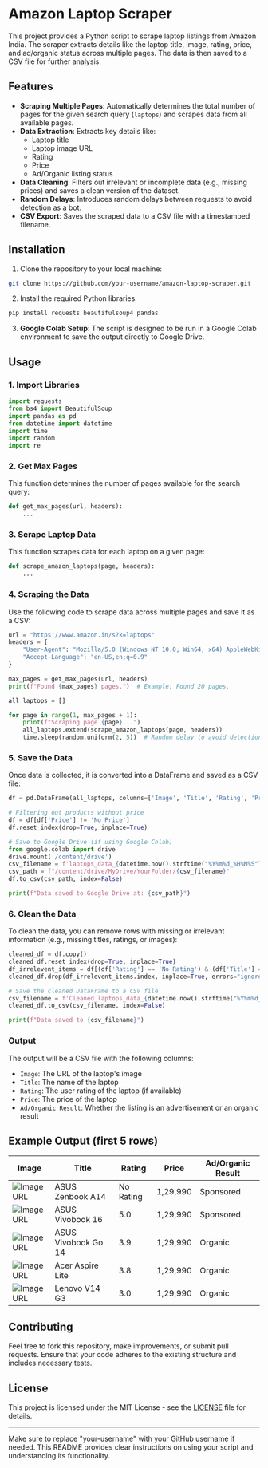 # Amazon Laptop Scraper

This project provides a Python script to scrape laptop listings from Amazon India. The scraper extracts details like the laptop title, image, rating, price, and ad/organic status across multiple pages. The data is then saved to a CSV file for further analysis.

## Features

- **Scraping Multiple Pages**: Automatically determines the total number of pages for the given search query (`laptops`) and scrapes data from all available pages.
- **Data Extraction**: Extracts key details like:
  - Laptop title
  - Laptop image URL
  - Rating
  - Price
  - Ad/Organic listing status
- **Data Cleaning**: Filters out irrelevant or incomplete data (e.g., missing prices) and saves a clean version of the dataset.
- **Random Delays**: Introduces random delays between requests to avoid detection as a bot.
- **CSV Export**: Saves the scraped data to a CSV file with a timestamped filename.

## Installation

1. Clone the repository to your local machine:

```bash
git clone https://github.com/your-username/amazon-laptop-scraper.git
```

2. Install the required Python libraries:

```bash
pip install requests beautifulsoup4 pandas
```

3. **Google Colab Setup**: The script is designed to be run in a Google Colab environment to save the output directly to Google Drive.

## Usage

### 1. Import Libraries

```python
import requests
from bs4 import BeautifulSoup
import pandas as pd
from datetime import datetime
import time
import random
import re
```

### 2. Get Max Pages

This function determines the number of pages available for the search query:

```python
def get_max_pages(url, headers):
    ...
```

### 3. Scrape Laptop Data

This function scrapes data for each laptop on a given page:

```python
def scrape_amazon_laptops(page, headers):
    ...
```

### 4. Scraping the Data

Use the following code to scrape data across multiple pages and save it as a CSV:

```python
url = "https://www.amazon.in/s?k=laptops"
headers = {
    "User-Agent": "Mozilla/5.0 (Windows NT 10.0; Win64; x64) AppleWebKit/537.36 (KHTML, like Gecko) Chrome/110.0.0.0 Safari/537.36",
    "Accept-Language": "en-US,en;q=0.9"
}

max_pages = get_max_pages(url, headers)
print(f"Found {max_pages} pages.")  # Example: Found 20 pages.

all_laptops = []

for page in range(1, max_pages + 1):
    print(f"Scraping page {page}...")
    all_laptops.extend(scrape_amazon_laptops(page, headers))
    time.sleep(random.uniform(2, 5))  # Random delay to avoid detection
```

### 5. Save the Data

Once data is collected, it is converted into a DataFrame and saved as a CSV file:

```python
df = pd.DataFrame(all_laptops, columns=['Image', 'Title', 'Rating', 'Price', 'Ad/Organic Result'])

# Filtering out products without price
df = df[df['Price'] != 'No Price']
df.reset_index(drop=True, inplace=True)

# Save to Google Drive (if using Google Colab)
from google.colab import drive
drive.mount('/content/drive')
csv_filename = f'laptops_data_{datetime.now().strftime("%Y%m%d_%H%M%S")}.csv'
csv_path = f"/content/drive/MyDrive/YourFolder/{csv_filename}"
df.to_csv(csv_path, index=False)

print(f"Data saved to Google Drive at: {csv_path}")
```

### 6. Clean the Data

To clean the data, you can remove rows with missing or irrelevant information (e.g., missing titles, ratings, or images):

```python
cleaned_df = df.copy()
cleaned_df.reset_index(drop=True, inplace=True)
df_irrelevent_items = df[(df['Rating'] == 'No Rating') & (df['Title'] == 'No Title') & (df["Image"] == 'No Image')]
cleaned_df.drop(df_irrelevent_items.index, inplace=True, errors="ignore")

# Save the cleaned DataFrame to a CSV file
csv_filename = f'Cleaned_laptops_data_{datetime.now().strftime("%Y%m%d_%H%M%S")}.csv'
cleaned_df.to_csv(csv_filename, index=False)

print(f"Data saved to {csv_filename}")
```

### Output

The output will be a CSV file with the following columns:

- `Image`: The URL of the laptop's image
- `Title`: The name of the laptop
- `Rating`: The user rating of the laptop (if available)
- `Price`: The price of the laptop
- `Ad/Organic Result`: Whether the listing is an advertisement or an organic result

## Example Output (first 5 rows)

| Image | Title | Rating | Price | Ad/Organic Result |
| --- | --- | --- | --- | --- |
| ![Image URL](https://m.media-amazon.com/images/I/71EJdFiOw5...) | ASUS Zenbook A14 | No Rating | 1,29,990 | Sponsored |
| ![Image URL](https://m.media-amazon.com/images/I/81v5jg9AAK...) | ASUS Vivobook 16 | 5.0 | 1,29,990 | Sponsored |
| ![Image URL](https://m.media-amazon.com/images/I/71VRrc7V-P...) | ASUS Vivobook Go 14 | 3.9 | 1,29,990 | Organic |
| ![Image URL](https://m.media-amazon.com/images/I/61fDHkQ6Mq...) | Acer Aspire Lite | 3.8 | 1,29,990 | Organic |
| ![Image URL](https://m.media-amazon.com/images/I/41XYpjPaft...) | Lenovo V14 G3 | 3.0 | 1,29,990 | Organic |

## Contributing

Feel free to fork this repository, make improvements, or submit pull requests. Ensure that your code adheres to the existing structure and includes necessary tests.

## License

This project is licensed under the MIT License - see the [LICENSE](LICENSE) file for details.

--- 

Make sure to replace "your-username" with your GitHub username if needed. This README provides clear instructions on using your script and understanding its functionality.
